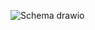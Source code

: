 ![Schema drawio](https://github.com/andmulLABS01/Deployment_9/assets/140760966/a40bed36-d706-46bf-8ea3-1d6d2fa0fe46)
